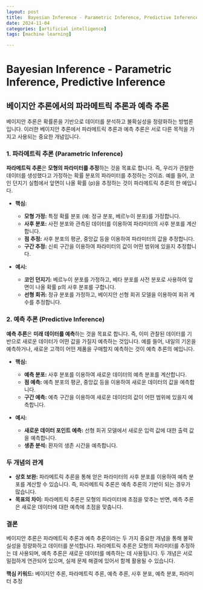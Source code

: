 ```yaml
---
layout: post
title:  Bayesian Inference - Parametric Inference, Predictive Inference
date: 2024-11-04
categories: [artificial intelligence]
tags: [machine learning]

---
```




# Bayesian Inference - Parametric Inference, Predictive Inference


## 베이지안 추론에서의 파라메트릭 추론과 예측 추론

베이지안 추론은 확률론을 기반으로 데이터를 분석하고 불확실성을 정량화하는 방법론입니다. 이러한 베이지안 추론에서 파라메트릭 추론과 예측 추론은 서로 다른 목적을 가지고 사용되는 중요한 개념입니다.

### 1. 파라메트릭 추론 (Parametric Inference)

**파라메트릭 추론**은 **모형의 파라미터를 추정**하는 것을 목표로 합니다. 즉, 우리가 관찰한 데이터를 생성했다고 가정하는 확률 분포의 파라미터를 추정하는 것이죠. 예를 들어, 코인 던지기 실험에서 앞면이 나올 확률 (p)을 추정하는 것이 파라메트릭 추론의 한 예입니다.

* **핵심:**
    * **모형 가정:** 특정 확률 분포 (예: 정규 분포, 베르누이 분포)를 가정합니다.
    * **사후 분포:** 사전 분포와 관측된 데이터를 이용하여 파라미터의 사후 분포를 계산합니다.
    * **점 추정:** 사후 분포의 평균, 중앙값 등을 이용하여 파라미터의 값을 추정합니다.
    * **구간 추정:** 신뢰 구간을 이용하여 파라미터의 값이 어떤 범위에 있을지 추정합니다.

* **예시:**
    * **코인 던지기:** 베르누이 분포를 가정하고, 베타 분포를 사전 분포로 사용하여 앞면이 나올 확률 p의 사후 분포를 구합니다.
    * **선형 회귀:** 정규 분포를 가정하고, 베이지안 선형 회귀 모델을 이용하여 회귀 계수를 추정합니다.

### 2. 예측 추론 (Predictive Inference)

**예측 추론**은 **미래 데이터를 예측**하는 것을 목표로 합니다. 즉, 이미 관찰된 데이터를 기반으로 새로운 데이터가 어떤 값을 가질지 예측하는 것입니다. 예를 들어, 내일의 기온을 예측하거나, 새로운 고객이 어떤 제품을 구매할지 예측하는 것이 예측 추론의 예입니다.

* **핵심:**
    * **예측 분포:** 사후 분포를 이용하여 새로운 데이터의 예측 분포를 계산합니다.
    * **점 예측:** 예측 분포의 평균, 중앙값 등을 이용하여 새로운 데이터의 값을 예측합니다.
    * **구간 예측:** 예측 구간을 이용하여 새로운 데이터의 값이 어떤 범위에 있을지 예측합니다.

* **예시:**
    * **새로운 데이터 포인트 예측:** 선형 회귀 모델에서 새로운 입력 값에 대한 출력 값을 예측합니다.
    * **생존 분석:** 환자의 생존 시간을 예측합니다.

### 두 개념의 관계

* **상호 보완:** 파라메트릭 추론을 통해 얻은 파라미터의 사후 분포를 이용하여 예측 분포를 계산할 수 있습니다. 즉, 파라메트릭 추론은 예측 추론의 기반이 되는 경우가 많습니다.
* **목표의 차이:** 파라메트릭 추론은 모형의 파라미터에 초점을 맞추는 반면, 예측 추론은 새로운 데이터에 대한 예측에 초점을 맞춥니다.

### 결론

베이지안 추론은 파라메트릭 추론과 예측 추론이라는 두 가지 중요한 개념을 통해 불확실성을 정량화하고 데이터를 분석합니다. 파라메트릭 추론은 모형의 파라미터를 추정하는 데 사용되며, 예측 추론은 새로운 데이터를 예측하는 데 사용됩니다. 두 개념은 서로 밀접하게 연관되어 있으며, 실제 문제 해결에 있어서 함께 활용될 수 있습니다.

**핵심 키워드:** 베이지안 추론, 파라메트릭 추론, 예측 추론, 사후 분포, 예측 분포, 파라미터 추정


